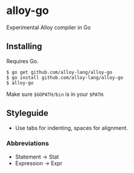 # alloy-go
Experimental Alloy compiler in Go

## Installing
Requires Go.

	$ go get github.com/alloy-lang/alloy-go
	$ go install github.com/alloy-lang/alloy-go
	$ alloy-go

Make sure `$GOPATH/bin` is in your `$PATH`.

## Styleguide
* Use tabs for indenting, spaces for alignment.

### Abbreviations
* Statement -> Stat
* Expression -> Expr
